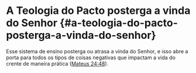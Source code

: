 # A Teologia do Pacto posterga a vinda do Senhor {#a-teologia-do-pacto-posterga-a-vinda-do-senhor}

Esse sistema de ensino posterga ou atrasa a vinda do Senhor, e isso abre a porta para todos os tipos de coisas negativas que impactam a vida do crente de maneira prática ([Mateus 24:48](http://bibliaonline.com.br/acf/mt/24/48)).